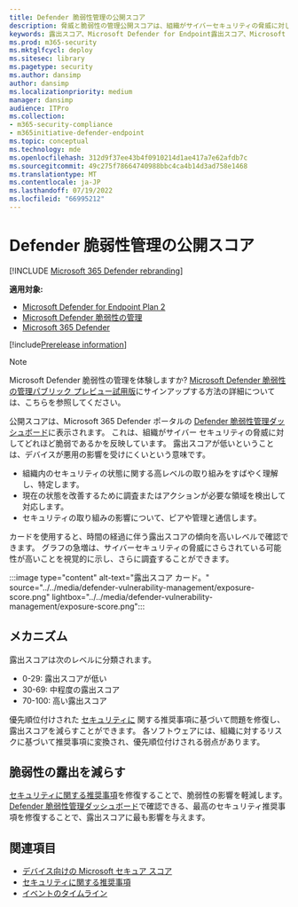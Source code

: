 ```yaml
---
title: Defender 脆弱性管理の公開スコア
description: 脅威と脆弱性の管理公開スコアは、組織がサイバーセキュリティの脅威に対してどれほど脆弱であるかを示します。
keywords: 露出スコア、Microsoft Defender for Endpoint露出スコア、Microsoft Defender for Endpoint tvm 露出スコア、組織の露出スコア、tvm 組織の露出スコア、脅威と脆弱性の管理、Microsoft Defender for Endpoint
ms.prod: m365-security
ms.mktglfcycl: deploy
ms.sitesec: library
ms.pagetype: security
ms.author: dansimp
author: dansimp
ms.localizationpriority: medium
manager: dansimp
audience: ITPro
ms.collection:
- m365-security-compliance
- m365initiative-defender-endpoint
ms.topic: conceptual
ms.technology: mde
ms.openlocfilehash: 312d9f37ee43b4f0910214d1ae417a7e62afdb7c
ms.sourcegitcommit: 49c275f78664740988bbc4ca4b14d3ad758e1468
ms.translationtype: MT
ms.contentlocale: ja-JP
ms.lasthandoff: 07/19/2022
ms.locfileid: "66995212"
---
```

# <a name="exposure-score-in-defender-vulnerability-management"></a>Defender 脆弱性管理の公開スコア

[!INCLUDE [Microsoft 365 Defender rebranding](../../includes/microsoft-defender.md)]

**適用対象:**

- [Microsoft Defender for Endpoint Plan 2](https://go.microsoft.com/fwlink/?linkid=2154037)
- [Microsoft Defender 脆弱性の管理](index.yml)
- [Microsoft 365 Defender](https://go.microsoft.com/fwlink/?linkid=2118804)

[!include[Prerelease information](../../includes/prerelease.md)]

>[!Note]
> Microsoft Defender 脆弱性の管理を体験しますか? [Microsoft Defender 脆弱性の管理パブリック プレビュー試用版](../defender-vulnerability-management/get-defender-vulnerability-management.md)にサインアップする方法の詳細については、こちらを参照してください。

公開スコアは、Microsoft 365 Defender ポータルの [Defender 脆弱性管理ダッシュボード](tvm-dashboard-insights.md)に表示されます。 これは、組織がサイバー セキュリティの脅威に対してどれほど脆弱であるかを反映しています。 露出スコアが低いということは、デバイスが悪用の影響を受けにくいという意味です。

- 組織内のセキュリティの状態に関する高レベルの取り組みをすばやく理解し、特定します。
- 現在の状態を改善するために調査またはアクションが必要な領域を検出して対応します。
- セキュリティの取り組みの影響について、ピアや管理と通信します。

カードを使用すると、時間の経過に伴う露出スコアの傾向を高いレベルで確認できます。 グラフの急増は、サイバーセキュリティの脅威にさらされている可能性が高いことを視覚的に示し、さらに調査することができます。

:::image type="content" alt-text="露出スコア カード。" source="../../media/defender-vulnerability-management/exposure-score.png" lightbox="../../media/defender-vulnerability-management/exposure-score.png":::

## <a name="how-it-works"></a>メカニズム

露出スコアは次のレベルに分類されます。

- 0-29: 露出スコアが低い
- 30-69: 中程度の露出スコア
- 70-100: 高い露出スコア

優先順位付けされた [セキュリティに](tvm-security-recommendation.md) 関する推奨事項に基づいて問題を修復し、露出スコアを減らすことができます。 各ソフトウェアには、組織に対するリスクに基づいて推奨事項に変換され、優先順位付けされる弱点があります。

## <a name="reduce-your-vulnerability-exposure"></a>脆弱性の露出を減らす

[セキュリティに関する推奨事項](tvm-security-recommendation.md)を修復することで、脆弱性の影響を軽減します。 [Defender 脆弱性管理ダッシュボード](tvm-dashboard-insights.md)で確認できる、最高のセキュリティ推奨事項を修復することで、露出スコアに最も影響を与えます。

## <a name="related-topics"></a>関連項目

- [デバイス向けの Microsoft セキュア スコア](tvm-microsoft-secure-score-devices.md)
- [セキュリティに関する推奨事項](tvm-security-recommendation.md)
- [イベントのタイムライン](threat-and-vuln-mgt-event-timeline.md)
